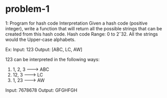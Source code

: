 # problem-1

1: Program for hash code Interpretation
Given a hash code (positive integer), write a function that will return all the possible strings that can be created from this hash code. 
Hash code Range: 0 to 2ˆ32. 
All the strings would the Upper-case alphabets. 
 
Ex:  Input: 123 
Output: [ABC, LC, AW] 
 
123 can be interpreted in the following ways:  
1.	1, 2, 3 ---> ABC 
2.	12, 3 ---> LC 
3.	1, 23 ---> AW 
 
Input: 7678678 
Output: GFGHFGH 
